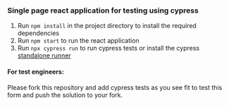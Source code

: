 ### Single page react application for testing using cypress
1.  Run `npm install` in the project directory to install the required dependencies 
2.  Run `npm start` to run the react application
3.  Run `npx cypress run` to run cypress tests or install the cypress [standalone runner](https://docs.cypress.io/guides/getting-started/installing-cypress#Direct-download)

#### For test engineers:
Please fork this repository and add cypress tests as you see fit to test this form and push the solution to your fork.
